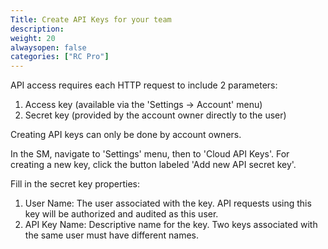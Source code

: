 ```yaml
---
Title: Create API Keys for your team
description: 
weight: 20
alwaysopen: false
categories: ["RC Pro"]
---
```

API access requires each HTTP request to include 2 parameters:<br />
1) Access key (available via the 'Settings -> Account' menu)
2) Secret key (provided by  the account owner directly to the user)

Creating API keys can only be done by account owners.

In the SM, navigate to 'Settings' menu, then to 'Cloud API Keys'.
For creating a new key, click the button labeled 'Add new API secret key'.

Fill in the secret key properties:<br />
1) User Name: The user associated with the key. API requests using this key will be authorized and audited as this user.
2) API Key Name: Descriptive name for the key. Two keys associated with the same user must have different names. 
